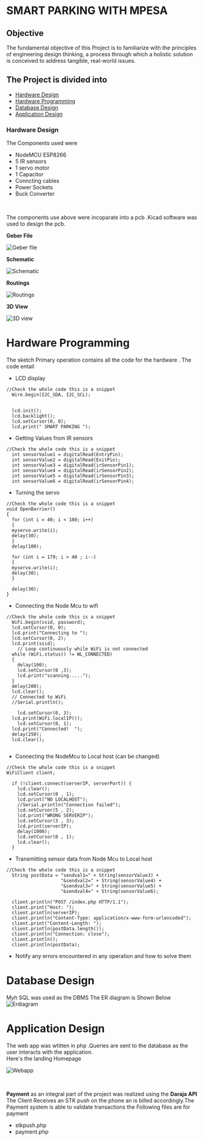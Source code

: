 # SMART PARKING WITH MPESA

## Objective
The fundamental objective of this Project is to familiarize  with the principles of 
engineering design thinking, a process through which a holistic solution is conceived to address tangible, 
real-world issues. 


## The Project is divided into 
- [Hardware Design](#hardware-design)
- [Hardware Programming](#hardware-programming)
- [Database Design](#database-design)
- [Application Design](#application-design) 

### Hardware Design
The Components used were 
- NodeMCU ESP8266
- 5 IR sensors
- 1 servo motor
- 1 Capacitor
- Conncting cables
- Power Sockets
- Buck Converter
<br>

The components use above were incoparate into a pcb .Kicad software was used to design the pcb.



**Geber File**
 
![Geber file](https://github.com/SAMUELMUCHIRI/SMART-PARKING-WITH-MPESA/blob/main/images/geber%20file.png)
<br>

**Schematic**

![Schematic ](https://github.com/SAMUELMUCHIRI/SMART-PARKING-WITH-MPESA/blob/main/images/Schematic.png)
<br>

**Routings**

![Routings](https://github.com/SAMUELMUCHIRI/SMART-PARKING-WITH-MPESA/blob/main/images/routes.png)
<br>

**3D View**

![3D view ](https://github.com/SAMUELMUCHIRI/SMART-PARKING-WITH-MPESA/blob/main/images/3d%20.png)


# Hardware Programming
The sketch Primary operation contains all the code for the hardware .
The code entail 
- LCD display

```arduino
//Check the whole code this is a snippet
  Wire.begin(I2C_SDA, I2C_SCL);
  
  
  lcd.init();  
  lcd.backlight();
  lcd.setCursor(0, 0);
  lcd.print(" SMART PARKING ");

```
- Getting Values from IR sensors
```arduino
//Check the whole code this is a snippet
  int sensorValue1 = digitalRead(EntryPin);
  int sensorValue2 = digitalRead(ExitPin);
  int sensorValue3 = digitalRead(irSensorPin1);
  int sensorValue4 = digitalRead(irSensorPin2);
  int sensorValue5 = digitalRead(irSensorPin3);
  int sensorValue6 = digitalRead(irSensorPin4);

```
- Turning the servo
```arduino
//Check the whole code this is a snippet
void OpenBarrier()
{
  for (int i = 40; i < 180; i++) 
  {
  myservo.write(i); 
  delay(30);                 
  }
  delay(100);
  
  for (int i = 179; i > 40 ; i--) 
  {
  myservo.write(i); 
  delay(30);                 
  }

  delay(30);
}
```
- Connecting the Node Mcu to wifi
```arduino
//Check the whole code this is a snippet
  WiFi.begin(ssid, password);
  lcd.setCursor(0, 0);
  lcd.print("Connecting to ");
  lcd.setCursor(0, 2);
  lcd.print(ssid);
    // Loop continuously while WiFi is not connected
  while (WiFi.status() != WL_CONNECTED)
  {
    delay(100);
    lcd.setCursor(0 ,3);
    lcd.print("scanning.....");
  }
  delay(200);
  lcd.clear();
  // Connected to WiFi
  //Serial.println();

    lcd.setCursor(0, 3);
  lcd.print(WiFi.localIP());
    lcd.setCursor(0, 1);
  lcd.print("Connected!  ");
  delay(250);
  lcd.clear();
  
```
- Connecting the NodeMcu to Local host (can be changed)
```arduino
//Check the whole code this is a snippet
WiFiClient client;

  if (!client.connect(serverIP, serverPort)) {
    lcd.clear();
    lcd.setCursor(0 , 1);
    lcd.print("NO LOCALHOST");
    //Serial.println("Connection failed");
    lcd.setCursor(5 , 2);
    lcd.print("WRONG SERVERIP");
    lcd.setCursor(3 , 3);
    lcd.print(serverIP);
    delay(1000);
    lcd.setCursor(0 , 1);
    lcd.clear();
  }
```
- Transmitting sensor data from Node Mcu to Local host
```arduino
//Check the whole code this is a snippet
  String postData = "sendval1=" + String(sensorValue3) +
                    "&sendval2=" + String(sensorValue4) +
                    "&sendval3=" + String(sensorValue5) +
                    "&sendval4=" + String(sensorValue6);

  client.println("POST /index.php HTTP/1.1");
  client.print("Host: ");
  client.println(serverIP);
  client.println("Content-Type: application/x-www-form-urlencoded");
  client.print("Content-Length: ");
  client.println(postData.length());
  client.println("Connection: close");
  client.println();
  client.println(postData);
```
- Notify any errors encountered in any operation and how to solve them


# Database Design
 Myh SQL was used as the DBMS
The ER diagram is Shown Below
![Erdiagram](https://github.com/SAMUELMUCHIRI/SMART-PARKING-WITH-MPESA/blob/main/images/erdiagram.png)

# Application Design
The web app was wtitten in php .Queries are sent to the database as the user interacts with the application.
 <br>
 Here's the landing Homepage

![Webapp](https://github.com/SAMUELMUCHIRI/SMART-PARKING-WITH-MPESA/blob/main/images/webapp.png)


<br>

**Payment** as an integral part of the project was realized using the **Daraja API**
The Client Receives an STK push on the phone an is billed accordingly.The Payment system is able to validate transactions
the Following files are for payment
- stkpush.php
- payment.php





